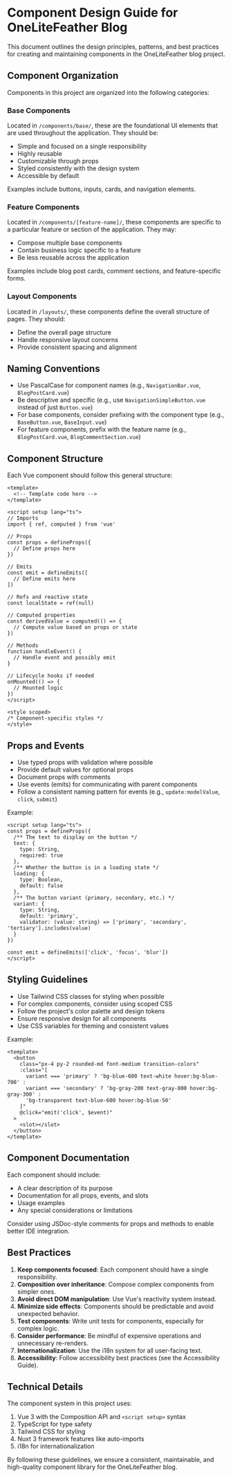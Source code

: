 # Component Design Guide for OneLiteFeather Blog

This document outlines the design principles, patterns, and best practices for creating and maintaining components in the OneLiteFeather blog project.

## Component Organization

Components in this project are organized into the following categories:

### Base Components

Located in `/components/base/`, these are the foundational UI elements that are used throughout the application. They should be:

- Simple and focused on a single responsibility
- Highly reusable
- Customizable through props
- Styled consistently with the design system
- Accessible by default

Examples include buttons, inputs, cards, and navigation elements.

### Feature Components

Located in `/components/[feature-name]/`, these components are specific to a particular feature or section of the application. They may:

- Compose multiple base components
- Contain business logic specific to a feature
- Be less reusable across the application

Examples include blog post cards, comment sections, and feature-specific forms.

### Layout Components

Located in `/layouts/`, these components define the overall structure of pages. They should:

- Define the overall page structure
- Handle responsive layout concerns
- Provide consistent spacing and alignment

## Naming Conventions

- Use PascalCase for component names (e.g., `NavigationBar.vue`, `BlogPostCard.vue`)
- Be descriptive and specific (e.g., use `NavigationSimpleButton.vue` instead of just `Button.vue`)
- For base components, consider prefixing with the component type (e.g., `BaseButton.vue`, `BaseInput.vue`)
- For feature components, prefix with the feature name (e.g., `BlogPostCard.vue`, `BlogCommentSection.vue`)

## Component Structure

Each Vue component should follow this general structure:

```vue
<template>
  <!-- Template code here -->
</template>

<script setup lang="ts">
// Imports
import { ref, computed } from 'vue'

// Props
const props = defineProps({
  // Define props here
})

// Emits
const emit = defineEmits([
  // Define emits here
])

// Refs and reactive state
const localState = ref(null)

// Computed properties
const derivedValue = computed(() => {
  // Compute value based on props or state
})

// Methods
function handleEvent() {
  // Handle event and possibly emit
}

// Lifecycle hooks if needed
onMounted(() => {
  // Mounted logic
})
</script>

<style scoped>
/* Component-specific styles */
</style>
```

## Props and Events

- Use typed props with validation where possible
- Provide default values for optional props
- Document props with comments
- Use events (emits) for communicating with parent components
- Follow a consistent naming pattern for events (e.g., `update:modelValue`, `click`, `submit`)

Example:

```vue
<script setup lang="ts">
const props = defineProps({
  /** The text to display on the button */
  text: {
    type: String,
    required: true
  },
  /** Whether the button is in a loading state */
  loading: {
    type: Boolean,
    default: false
  },
  /** The button variant (primary, secondary, etc.) */
  variant: {
    type: String,
    default: 'primary',
    validator: (value: string) => ['primary', 'secondary', 'tertiary'].includes(value)
  }
})

const emit = defineEmits(['click', 'focus', 'blur'])
</script>
```

## Styling Guidelines

- Use Tailwind CSS classes for styling when possible
- For complex components, consider using scoped CSS
- Follow the project's color palette and design tokens
- Ensure responsive design for all components
- Use CSS variables for theming and consistent values

Example:

```vue
<template>
  <button 
    class="px-4 py-2 rounded-md font-medium transition-colors"
    :class="[
      variant === 'primary' ? 'bg-blue-600 text-white hover:bg-blue-700' : 
      variant === 'secondary' ? 'bg-gray-200 text-gray-800 hover:bg-gray-300' :
      'bg-transparent text-blue-600 hover:bg-blue-50'
    ]"
    @click="emit('click', $event)"
  >
    <slot></slot>
  </button>
</template>
```

## Component Documentation

Each component should include:

- A clear description of its purpose
- Documentation for all props, events, and slots
- Usage examples
- Any special considerations or limitations

Consider using JSDoc-style comments for props and methods to enable better IDE integration.

## Best Practices

1. **Keep components focused**: Each component should have a single responsibility.
2. **Composition over inheritance**: Compose complex components from simpler ones.
3. **Avoid direct DOM manipulation**: Use Vue's reactivity system instead.
4. **Minimize side effects**: Components should be predictable and avoid unexpected behavior.
5. **Test components**: Write unit tests for components, especially for complex logic.
6. **Consider performance**: Be mindful of expensive operations and unnecessary re-renders.
7. **Internationalization**: Use the i18n system for all user-facing text.
8. **Accessibility**: Follow accessibility best practices (see the Accessibility Guide).

## Technical Details

The component system in this project uses:

1. Vue 3 with the Composition API and `<script setup>` syntax
2. TypeScript for type safety
3. Tailwind CSS for styling
4. Nuxt 3 framework features like auto-imports
5. i18n for internationalization

By following these guidelines, we ensure a consistent, maintainable, and high-quality component library for the OneLiteFeather blog.
